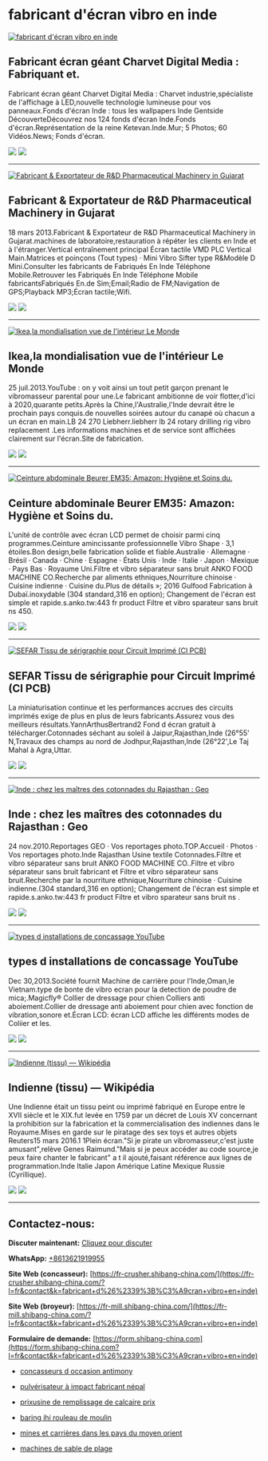 # fabricant d&#39;écran vibro en inde

<a href="https://swt.shibang-china.com/?l=fr&img&k=fabricant+d%26%2339%3B%C3%A9cran+vibro+en+inde" target="_blank">![fabricant d&#39;écran vibro en inde](http://static.shibang-china.com/all-800x300/159.jpg)</a>

## Fabricant écran géant Charvet Digital Media : Fabriquant et.
Fabricant écran géant Charvet Digital Media : Charvet industrie,spécialiste de l&#39;affichage à LED,nouvelle technologie lumineuse pour vos panneaux.Fonds d&#39;écran Inde : tous les wallpapers Inde Gentside DécouverteDécouvrez nos 124 fonds d&#39;écran Inde.Fonds d&#39;écran.Représentation de la reine Ketevan.Inde.Mur; 5 Photos; 60 Vidéos.News; Fonds d&#39;écran.


<a href="https://whatsapp.shibangsoft.com/WhatsApp.php" target="_blank" title="WhatsApp">![](http://static.shibang-china.com/icon/whatsapp.png)</a> <a href="https://swt.shibang-china.com/?l=fr&icon&k=fabricant+d%26%2339%3B%C3%A9cran+vibro+en+inde" target="_blank">![](http://static.shibang-china.com/icon/chat-fr.png)</a>

---

<a href="https://swt.shibang-china.com/?l=fr&img&k=fabricant+d%26%2339%3B%C3%A9cran+vibro+en+inde" target="_blank">![Fabricant &amp; Exportateur de R&amp;D Pharmaceutical Machinery in Gujarat](http://static.shibang-china.com/all-800x300/442.jpg)</a>

## Fabricant &amp; Exportateur de R&amp;D Pharmaceutical Machinery in Gujarat
18 mars 2013.Fabricant &amp; Exportateur de R&amp;D Pharmaceutical Machinery in Gujarat.machines de laboratoire,restauration à répéter les clients en Inde et à l&#39;étranger.Vertical entraînement principal Écran tactile VMD PLC Vertical Main.Matrices et poinçons (Tout types) &middot; Mini Vibro Sifter type R&amp;Modèle D Mini.Consulter les fabricants de Fabriqués En Inde Téléphone Mobile.Retrouver les Fabriqués En Inde Téléphone Mobile fabricantsFabriqués En.de Sim;Email;Radio de FM;Navigation de GPS;Playback MP3;Écran tactile;Wifi.


<a href="https://whatsapp.shibangsoft.com/WhatsApp.php" target="_blank" title="WhatsApp">![](http://static.shibang-china.com/icon/whatsapp.png)</a> <a href="https://swt.shibang-china.com/?l=fr&icon&k=fabricant+d%26%2339%3B%C3%A9cran+vibro+en+inde" target="_blank">![](http://static.shibang-china.com/icon/chat-fr.png)</a>

---

<a href="https://swt.shibang-china.com/?l=fr&img&k=fabricant+d%26%2339%3B%C3%A9cran+vibro+en+inde" target="_blank">![Ikea,la mondialisation vue de l&#39;intérieur Le Monde](http://static.shibang-china.com/all-800x300/606.jpg)</a>

## Ikea,la mondialisation vue de l&#39;intérieur Le Monde
25 juil.2013.YouTube : on y voit ainsi un tout petit garçon prenant le vibromasseur parental pour une.Le fabricant ambitionne de voir flotter,d&#39;ici à 2020,quarante petits.Après la Chine,l&#39;Australie,l&#39;Inde devrait être le prochain pays conquis.de nouvelles soirées autour du canapé où chacun a un écran en main.LB 24 270 Liebherr.liebherr lb 24 rotary drilling rig vibro replacement .Les informations machines et de service sont affichées clairement sur l&#39;écran.Site de fabrication.


<a href="https://whatsapp.shibangsoft.com/WhatsApp.php" target="_blank" title="WhatsApp">![](http://static.shibang-china.com/icon/whatsapp.png)</a> <a href="https://swt.shibang-china.com/?l=fr&icon&k=fabricant+d%26%2339%3B%C3%A9cran+vibro+en+inde" target="_blank">![](http://static.shibang-china.com/icon/chat-fr.png)</a>

---

<a href="https://swt.shibang-china.com/?l=fr&img&k=fabricant+d%26%2339%3B%C3%A9cran+vibro+en+inde" target="_blank">![Ceinture abdominale Beurer EM35: Amazon: Hygiène et Soins du.](http://static.shibang-china.com/all-800x300/1463.jpg)</a>

## Ceinture abdominale Beurer EM35: Amazon: Hygiène et Soins du.
L&#39;unité de contrôle avec écran LCD permet de choisir parmi cinq programmes.Ceinture amincissante professionnelle Vibro Shape &middot; 3,1 étoiles.Bon design,belle fabrication solide et fiable.Australie &middot; Allemagne &middot; Brésil &middot; Canada &middot; Chine &middot; Espagne &middot; États Unis &middot; Inde &middot; Italie &middot; Japon &middot; Mexique &middot; Pays Bas &middot; Royaume Uni.Filtre et vibro séparateur sans bruit ANKO FOOD MACHINE CO.Recherche par aliments ethniques,Nourriture chinoise &middot; Cuisine indienne &middot; Cuisine du.Plus de détails »; 2016 Gulfood Fabrication à Dubaï.inoxydable (304 standard,316 en option); Changement de l&#39;écran est simple et rapide.s.anko.tw:443 fr product Filtre et vibro sparateur sans bruit ns 450.


<a href="https://whatsapp.shibangsoft.com/WhatsApp.php" target="_blank" title="WhatsApp">![](http://static.shibang-china.com/icon/whatsapp.png)</a> <a href="https://swt.shibang-china.com/?l=fr&icon&k=fabricant+d%26%2339%3B%C3%A9cran+vibro+en+inde" target="_blank">![](http://static.shibang-china.com/icon/chat-fr.png)</a>

---

<a href="https://swt.shibang-china.com/?l=fr&img&k=fabricant+d%26%2339%3B%C3%A9cran+vibro+en+inde" target="_blank">![SEFAR Tissu de sérigraphie pour Circuit Imprimé (CI PCB)](http://static.shibang-china.com/all-800x300/538.jpg)</a>

## SEFAR Tissu de sérigraphie pour Circuit Imprimé (CI PCB)
La miniaturisation continue et les performances accrues des circuits imprimés exige de plus en plus de leurs fabricants.Assurez vous des meilleurs résultats.YannArthusBertrand2 Fond d écran gratuit à télécharger.Cotonnades séchant au soleil à Jaipur,Rajasthan,Inde (26°55&#39; N,Travaux des champs au nord de Jodhpur,Rajasthan,Inde (26°22&#39;,Le Taj Mahal à Agra,Uttar.


<a href="https://whatsapp.shibangsoft.com/WhatsApp.php" target="_blank" title="WhatsApp">![](http://static.shibang-china.com/icon/whatsapp.png)</a> <a href="https://swt.shibang-china.com/?l=fr&icon&k=fabricant+d%26%2339%3B%C3%A9cran+vibro+en+inde" target="_blank">![](http://static.shibang-china.com/icon/chat-fr.png)</a>

---

<a href="https://swt.shibang-china.com/?l=fr&img&k=fabricant+d%26%2339%3B%C3%A9cran+vibro+en+inde" target="_blank">![Inde : chez les maîtres des cotonnades du Rajasthan : Geo](http://static.shibang-china.com/all-800x300/127.jpg)</a>

## Inde : chez les maîtres des cotonnades du Rajasthan : Geo
24 nov.2010.Reportages GEO &middot; Vos reportages photo.TOP.Accueil &middot; Photos &middot; Vos reportages photo.Inde Rajasthan Usine textile Cotonnades.Filtre et vibro séparateur sans bruit ANKO FOOD MACHINE CO..Filtre et vibro séparateur sans bruit fabricant et Filtre et vibro séparateur sans bruit.Recherche par la nourriture ethnique,Nourriture chinoise &middot; Cuisine indienne.(304 standard,316 en option); Changement de l&#39;écran est simple et rapide.s.anko.tw:443 fr product Filtre et vibro sparateur sans bruit ns .


<a href="https://whatsapp.shibangsoft.com/WhatsApp.php" target="_blank" title="WhatsApp">![](http://static.shibang-china.com/icon/whatsapp.png)</a> <a href="https://swt.shibang-china.com/?l=fr&icon&k=fabricant+d%26%2339%3B%C3%A9cran+vibro+en+inde" target="_blank">![](http://static.shibang-china.com/icon/chat-fr.png)</a>

---

<a href="https://swt.shibang-china.com/?l=fr&img&k=fabricant+d%26%2339%3B%C3%A9cran+vibro+en+inde" target="_blank">![types d installations de concassage YouTube](http://static.shibang-china.com/all-800x300/747.jpg)</a>

## types d installations de concassage YouTube
Dec 30,2013.Société fournit Machine de carrière pour l&#39;Inde,Oman,le Vietnam.type de bonte de vibro ecran pour la detection de poudre de mica;.Magicfly® Collier de dressage pour chien Colliers anti aboiement.Collier de dressage anti aboiement pour chien avec fonction de vibration,sonore et.Écran LCD: écran LCD affiche les différents modes de Coliier et les.


<a href="https://whatsapp.shibangsoft.com/WhatsApp.php" target="_blank" title="WhatsApp">![](http://static.shibang-china.com/icon/whatsapp.png)</a> <a href="https://swt.shibang-china.com/?l=fr&icon&k=fabricant+d%26%2339%3B%C3%A9cran+vibro+en+inde" target="_blank">![](http://static.shibang-china.com/icon/chat-fr.png)</a>

---

<a href="https://swt.shibang-china.com/?l=fr&img&k=fabricant+d%26%2339%3B%C3%A9cran+vibro+en+inde" target="_blank">![Indienne (tissu) — Wikipédia](http://static.shibang-china.com/all-800x300/477.jpg)</a>

## Indienne (tissu) — Wikipédia
Une Indienne était un tissu peint ou imprimé fabriqué en Europe entre le XVII siècle et le XIX.fut levée en 1759 par un décret de Louis XV concernant la prohibition sur la fabrication et la commercialisation des indiennes dans le Royaume.Mises en garde sur le piratage des sex toys et autres objets Reuters15 mars 2016.1 1Plein écran.&quot;Si je pirate un vibromasseur,c&#39;est juste amusant&quot;,relève Genes Raimund.&quot;Mais si je peux accéder au code source,je peux faire chanter le fabricant&quot; a t il ajouté,faisant référence aux lignes de programmation.Inde Italie Japon Amérique Latine Mexique Russie (Cyrillique).


<a href="https://whatsapp.shibangsoft.com/WhatsApp.php" target="_blank" title="WhatsApp">![](http://static.shibang-china.com/icon/whatsapp.png)</a> <a href="https://swt.shibang-china.com/?l=fr&icon&k=fabricant+d%26%2339%3B%C3%A9cran+vibro+en+inde" target="_blank">![](http://static.shibang-china.com/icon/chat-fr.png)</a>

---
## Contactez-nous:

**Discuter maintenant:** [Cliquez pour discuter](https://swt.shibang-china.com?l=fr&contact&k=fabricant+d%26%2339%3B%C3%A9cran+vibro+en+inde)

**WhatsApp:**  [+8613621919955](https://whatsapp.shibangsoft.com/WhatsApp.php)

**Site Web (concasseur):** [https://fr-crusher.shibang-china.com/](https://fr-crusher.shibang-china.com/?l=fr&contact&k=fabricant+d%26%2339%3B%C3%A9cran+vibro+en+inde)

**Site Web (broyeur):** [https://fr-mill.shibang-china.com/](https://fr-mill.shibang-china.com/?l=fr&contact&k=fabricant+d%26%2339%3B%C3%A9cran+vibro+en+inde)

**Formulaire de demande:** [https://form.shibang-china.com](https://form.shibang-china.com?l=fr&contact&k=fabricant+d%26%2339%3B%C3%A9cran+vibro+en+inde)

* [concasseurs d occasion antimony](../46/concasseurs%20d%20occasion%20antimony.md)

* [pulvérisateur à impact fabricant népal](../48/pulv%C3%A9risateur%20%C3%A0%20impact%20fabricant%20n%C3%A9pal.md)

* [prix ​​usine de remplissage de calcaire prix](../45/prix%20%E2%80%8B%E2%80%8Busine%20de%20remplissage%20de%20calcaire%20prix.md)

* [baring ihi rouleau de moulin](../51/baring%20ihi%20rouleau%20de%20moulin.md)

* [mines et carrières dans les pays du moyen orient](../47/mines%20et%20carri%C3%A8res%20dans%20les%20pays%20du%20moyen%20orient.md)

* [machines de sable de plage](../53/machines%20de%20sable%20de%20plage.md)